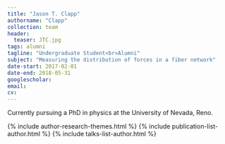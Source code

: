 ```yaml
---
title: "Jason T. Clapp"
authorname: "Clapp"
collection: team
header:
  teaser: JTC.jpg
tags: alumni
tagline: "Undergraduate Student<br>Alumni"
subject: "Measuring the distribution of forces in a fiber network"
date-start: 2017-02-01
date-end: 2018-05-31
googlescholar: 
email: 
cv: 
---
```


<p align= "justify">
Currently pursuing a PhD in physics at the University of Nevada, Reno.

{% include author-research-themes.html %}
{% include publication-list-author.html %}
{% include talks-list-author.html %}
